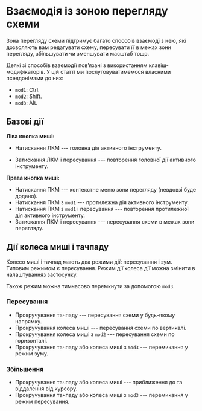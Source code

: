 # Взаємодія із зоною перегляду схеми

Зона перегляду схеми підтримує багато способів взаємодї з нею, які дозволяють вам редагувати схему, пересувати її в межах зони перегляду, збільшувати чи зменшувати масштаб тощо.

Деякі зі способів взаємодії повʼязані з використанням клавіш-модифікаторів.
У цій статті ми послуговуватимемося власними псевдонімами до них:

- `mod1`: Ctrl.
- `mod2`: Shift.
- `mod3`: Alt.

## Базові дії

**Ліва кнопка миші:**

- Натискання ЛКМ --- головна дія активного інструменту.
<!-- - Натискання ЛКМ з `mod3` --- протилежна дія активного інструменту. -->
- Затискання ЛКМ і пересування --- повторення головної дії активного інструменту.

**Права кнопка миші:**

- Натискання ПКМ --- контекстне меню зони перегляду (невдовзі буде додано).
- Натискання ПКМ з `mod1` --- протилежна дія активного інструменту.
- Натискання ПКМ з `mod1` і пересування --- повторення протилежної дія активного інструменту.
- Затискання ПКМ і пересування --- пересування схеми в межах зони перегляду.

## Дії колеса миші і тачпаду

Колесо миші і тачпад мають два режими дії: пересування і зум.
Типовим режимом є пересування.
Режим дії колеса дії можна змінити в налаштуванняз застосунку.

Також режим можна тимчасово перемкнути за допомогою `mod3`.

### Пересування

- Прокручування тачпаду --- пересування схеми у будь-якому напрямку.
- Прокручування колеса миші --- пересування схеми по вертикалі.
- Прокручування колеса миші з `mod2` --- пересування схеми по горизонталі.
- Прокручування тачпаду або колеса миші з `mod3` --- перемикання у режим зуму.

### Збільшення

- Прокручування тачпаду або колеса миші --- приближення до та віддалення від курсору.
- Прокручування тачпаду або колеса миші з `mod3` --- перемикання у режим пересування.
